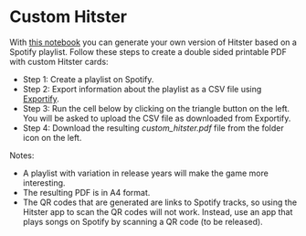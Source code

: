 # Custom Hitster
With [this 
notebook](https://colab.research.google.com/drive/1UEM7Gr1b$) 
you can generate your own 
version of Hitster based on a Spotify 
playlist. 
Follow these steps to create a double sided 
printable PDF with custom Hitster cards:

- Step 1: Create a playlist on Spotify.
- Step 2: Export information about the playlist 
as a CSV file using 
[Exportify](https://exportify.net/).
- Step 3: Run the cell below by clicking on the 
triangle button on the left. You will be asked 
to upload the CSV file as downloaded from 
Exportify.
- Step 4: Download the resulting 
_custom_hitster.pdf_ file from the folder icon 
on the left.


Notes:
- A playlist with variation in 
release years will  make the game more 
interesting.
- The resulting PDF is in A4 format.
- The QR codes that are generated are links to 
Spotify tracks, so using the Hitster app to 
scan the QR codes will not work. Instead, use 
an app that plays songs on Spotify by scanning 
a QR code (to be released).
